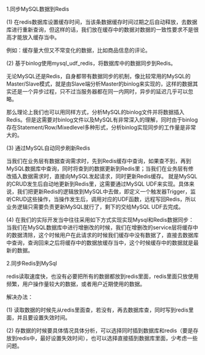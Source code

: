 1.同步MySQL数据到Redis

(1) 在redis数据库设置缓存时间，当该条数据缓存时间过期之后自动释放，去数据库进行重新查询，但这样的话，我们放在缓存中的数据对数据的一致性要求不是很高才能放入缓存当中。

   例如：缓存量大但又不常变化的数据，比如商品信息的评论。

(2) 基于binlog使用mysql_udf_redis，将数据库中的数据同步到Redis。

​    无论MySQL还是Redis，自身都带有数据同步的机制，像比较常用的MySQL的Master/Slave模式，就是由Slave端分析Master的binlog来实现的，这样的数据其实还是一个异步过程，只不过当服务器都在同一内网时，异步的延迟几乎可以忽略。

   那么理论上我们也可以用同样方式，分析MySQL的binlog文件并将数据插入Redis。但是这需要对binlog文件以及MySQL有非常深入的理解，同时由于binlog存在Statement/Row/Mixedlevel多种形式，分析binlog实现同步的工作量是非常大的。

(3) 通过MySQL自动同步刷新Redis

   当我们在业务层有数据查询需求时，先到Redis缓存中查询，如果查不到，再到MySQL数据库中查询，同时将查到的数据更新到Redis里；当我们在业务层有修改插入数据需求时，直接向MySQL发起请求，同时更新Redis缓存。 就是MySQL的CRUD发生后自动地更新到Redis里，这需要通过MySQL UDF来实现。具体来说，我们把更新Redis的逻辑放到MySQL中去做，即定义一个触发器Trigger，监听CRUD这些操作，当操作发生后，调用对应的UDF函数，远程写回Redis，所以业务逻辑只需要负责更新MySQL就行了，剩下的交给MySQL UDF去完成。

   (4) 在我们的实际开发当中往往采用如下方式实现实现Mysql和Redis数据同步：当我们在MySQL数据库中进行增删改的时候，我们在增删改的service层将缓存中的数据清除，这个时候用户在此请求的时候我们缓存中没有数据了，直接去数据库中查询，查询回来之后将缓存中的数据放缓存当中，这个时候缓存中的数据就是最新的数据。

 

2.同步Redis到MySql

   redis读取速度快，也没有必要把所有的数据都放到redis里面，redis里面只放使用频繁，用户操作量较大的数据，或者用户近期使用的数据。

解决办法：

   (1) 读取数据的时候先从redis里面查，若没有，再去数据库查，同时写到redis里面，并且要设置失效时间。

   (2) 存数据的时候要具体情况具体分析，可以选择同时插到数据库和redis（要是存放到redis中，最好设置失效时间），也可以选择直接插到数据库里面，少考虑一些问题。